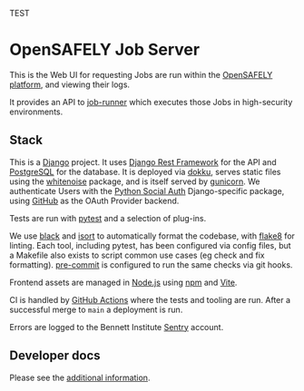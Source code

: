 TEST

# OpenSAFELY Job Server

This is the Web UI for requesting Jobs are run within the [OpenSAFELY platform](https://opensafely.org), and viewing their logs.

It provides an API to [job-runner](https://github.com/opensafely-core/job-runner) which executes those Jobs in high-security environments.

## Stack

This is a [Django](https://www.djangoproject.com) project.
It uses [Django Rest Framework](https://www.django-rest-framework.org) for the API and [PostgreSQL](https://www.postgresql.org/) for the database.
It is deployed via [dokku](https://dokku.com), serves static files using the [whitenoise](http://whitenoise.evans.io) package, and is itself served by [gunicorn](https://gunicorn.org).
We authenticate Users with the [Python Social Auth](https://python-social-auth.readthedocs.io) Django-specific package, using [GitHub](https://github.com/) as the OAuth Provider backend.

Tests are run with [pytest](https://docs.pytest.org) and a selection of plug-ins.

We use [black](https://black.readthedocs.io) and [isort](https://pycqa.github.io/isort/) to automatically format the codebase, with [flake8](https://flake8.pycqa.org) for linting.
Each tool, including pytest, has been configured via config files, but a Makefile also exists to script common use cases (eg check and fix formatting).
[pre-commit](https://pre-commit.com) is configured to run the same checks via git hooks.

Frontend assets are managed in [Node.js](https://nodejs.org/) using [npm](https://www.npmjs.com/) and [Vite](https://vitejs.dev/).

CI is handled by [GitHub Actions](https://github.com/features/actions) where the tests and tooling are run.
After a successful merge to `main` a deployment is run.

Errors are logged to the Bennett Institute [Sentry](https://sentry.io) account.

## Developer docs

Please see the [additional information](DEVELOPERS.md).
